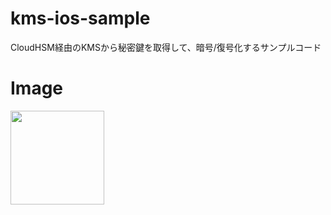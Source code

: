 # kms-ios-sample
CloudHSM経由のKMSから秘密鍵を取得して、暗号/復号化するサンプルコード

# Image
<img width=150 src="https://github.com/kuskyst/kms-ios-sample/assets/126965999/24275679-4d54-490a-b513-e058afff93d6">

